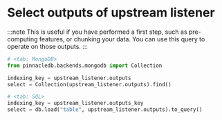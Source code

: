 # Select outputs of upstream listener

:::note
This is useful if you have performed a first step, such as pre-computing 
features, or chunking your data. You can use this query to 
operate on those outputs.
:::


```python
# <tab: MongoDB>
from pinnacledb.backends.mongodb import Collection

indexing_key = upstream_listener.outputs
select = Collection(upstream_listener.outputs).find()
```


```python
# <tab: SQL>
indexing_key = upstream_listener.outputs_key
select = db.load("table", upstream_listener.outputs).to_query()
```

